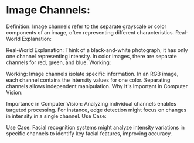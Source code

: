 # Image Channels:

Definition: Image channels refer to the separate grayscale or color components of an image, often representing different characteristics.
Real-World Explanation:

Real-World Explanation: Think of a black-and-white photograph; it has only one channel representing intensity. In color images, there are separate channels for red, green, and blue.
Working:

Working: Image channels isolate specific information. In an RGB image, each channel contains the intensity values for one color. Separating channels allows independent manipulation.
Why It's Important in Computer Vision:

Importance in Computer Vision: Analyzing individual channels enables targeted processing. For instance, edge detection might focus on changes in intensity in a single channel.
Use Case:

Use Case: Facial recognition systems might analyze intensity variations in specific channels to identify key facial features, improving accuracy.
